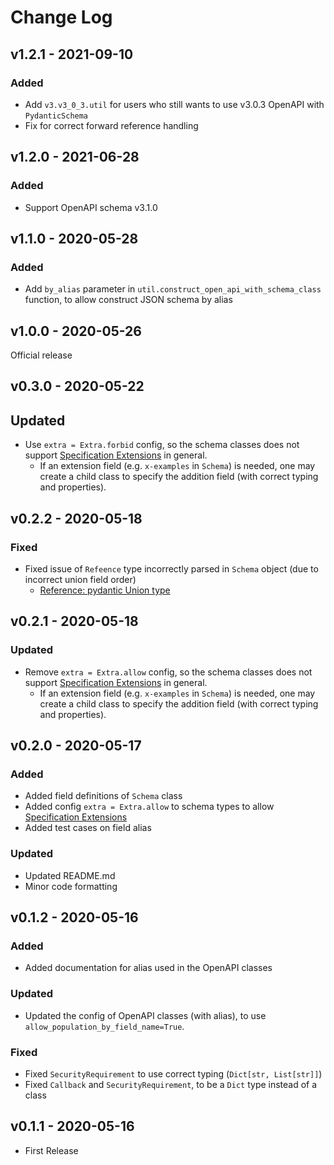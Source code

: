 # Change Log

## v1.2.1 - 2021-09-10

### Added
- Add `v3.v3_0_3.util` for users who still wants to use v3.0.3 OpenAPI with `PydanticSchema`
- Fix for correct forward reference handling


## v1.2.0 - 2021-06-28

### Added
- Support OpenAPI schema v3.1.0


## v1.1.0 - 2020-05-28

### Added
- Add `by_alias` parameter in `util.construct_open_api_with_schema_class` function, to allow construct JSON schema by alias


## v1.0.0 - 2020-05-26

Official release


## v0.3.0 - 2020-05-22

## Updated
- Use `extra = Extra.forbid` config, so the schema classes does not support 
  [Specification Extensions](https://github.com/OAI/OpenAPI-Specification/blob/master/versions/3.0.3.md#specificationExtensions)
  in general.
    - If an extension field (e.g. `x-examples` in `Schema`) is needed,
      one may create a child class to specify the addition field (with correct typing and properties).


## v0.2.2 - 2020-05-18

### Fixed
- Fixed issue of `Refeence` type incorrectly parsed in `Schema` object (due to incorrect union field order)
    - [Reference: pydantic Union type](https://pydantic-docs.helpmanual.io/usage/types/#unions)


## v0.2.1 - 2020-05-18

### Updated
- Remove `extra = Extra.allow` config, so the schema classes does not support 
  [Specification Extensions](https://github.com/OAI/OpenAPI-Specification/blob/master/versions/3.0.3.md#specificationExtensions)
  in general.
    - If an extension field (e.g. `x-examples` in `Schema`) is needed,
      one may create a child class to specify the addition field (with correct typing and properties).


## v0.2.0 - 2020-05-17

### Added
- Added field definitions of `Schema` class
- Added config `extra = Extra.allow` to schema types to allow
  [Specification Extensions](https://github.com/OAI/OpenAPI-Specification/blob/master/versions/3.0.3.md#specificationExtensions)
- Added test cases on field alias

### Updated
- Updated README.md
- Minor code formatting


## v0.1.2 - 2020-05-16

### Added
- Added documentation for alias used in the OpenAPI classes

### Updated
- Updated the config of OpenAPI classes (with alias), to use `allow_population_by_field_name=True`.

### Fixed
- Fixed `SecurityRequirement` to use correct typing (`Dict[str, List[str]]`)
- Fixed `Callback` and `SecurityRequirement`, to be a `Dict` type instead of a class


## v0.1.1 - 2020-05-16

- First Release